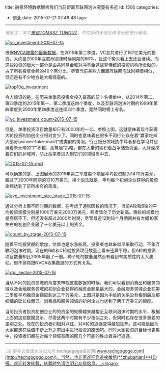 title: 融资环境数据解析我们当前距离互联网泡沫究竟有多近
id: 1506
categories:
  - 创业
date: 2015-07-21 07:48:48
tags:
---
<span style="color: #999999;">_编者注：本文[来自TOMASZ TUNGUZ](http://tomtunguz.com/how-close-to-2000/)，中文版由天地会珠海分舵进行编译。_</span>

[![vc_investment-2015-07-15](http://upload-images.jianshu.io/upload_images/264714-c561033fed2e199b.png?imageMogr2/auto-orient/strip%7CimageView2/2/w/1240)](http://upload-images.jianshu.io/upload_images/264714-c561033fed2e199b.png?imageMogr2/auto-orient/strip%7CimageView2/2/w/1240)

根据[NVCA披露的最新数据](http://nvca.org/pressreleases/venture-capital-dollars-invested-exceeds-10-billion-for-fifth-consecutive-quarter-according-to-the-moneytree-report/)，在2015年第二季度，VC总共进行了167亿美元的投资，大约是2000年互联网泡沫时候同期的66%，且这个势头看上去还会继续。而这些投资的很大一部分是由共同基金和对冲基金这些非传统的投资机构所贡献的，占了所有投资金额的40个百分比。尽管当前某些方面跟互联网泡沫时期很相似，但还是有不少地方是大相径庭的。

[![top10q_investment](http://upload-images.jianshu.io/upload_images/264714-bcf396ed06ef8808.png?imageMogr2/auto-orient/strip%7CimageView2/2/w/1240)](http://upload-images.jianshu.io/upload_images/264714-bcf396ed06ef8808.png?imageMogr2/auto-orient/strip%7CimageView2/2/w/1240)

令人惊讶的是，在历来单季风投资金投入最高的前十名榜单中，从2014年第二、第四季度到2015年第一、第二季度这四个季度，以及互联网泡沫时期的1999年第四季度到2000年第四季度这连续四个季度，竟然同时榜上有名。

[![vc_investment_count-2015-07-15](http://upload-images.jianshu.io/upload_images/264714-214a3ab1e5cee45a.png?imageMogr2/auto-orient/strip%7CimageView2/2/w/1240)](http://upload-images.jianshu.io/upload_images/264714-214a3ab1e5cee45a.png?imageMogr2/auto-orient/strip%7CimageView2/2/w/1240)

但是，单季投资项目数量却只有2000年的一半。参照上图，这就意味着现今获得大轮投资的初创企业相对变少了。同时也意味着在很多不同行业存在着“赢家吃掉大部分(winner-take-most)“或类似的情况。行业细分领域执牛耳者都在学习并应用着朱元璋的“广积粮，高筑墙”策略，都在大量的囤积着战争储备资金，大肆深挖着它们的护城河，防止后来者进入到它们的领域当中去。

[![2015-07-15-dpd](http://upload-images.jianshu.io/upload_images/264714-f6e5aece69f803b6.png?imageMogr2/auto-orient/strip%7CimageView2/2/w/1240)](http://upload-images.jianshu.io/upload_images/264714-f6e5aece69f803b6.png?imageMogr2/auto-orient/strip%7CimageView2/2/w/1240)

可以确定的是，上图展示的2015年第二季度每个项目平均投资额为1470万美元，超过了2000年同期的1310万美元。换个说法就是，平均每个初创企业获得的投资金额达到了前所未有的高度。

[![avg_investment_size_stage_2015-07-15](http://upload-images.jianshu.io/upload_images/264714-22d87e876e4cc918.png?imageMogr2/auto-orient/strip%7CimageView2/2/w/1240)](http://upload-images.jianshu.io/upload_images/264714-22d87e876e4cc918.png?imageMogr2/auto-orient/strip%7CimageView2/2/w/1240)

通过分析上面不同时期的数据，在考虑了通胀因数的情况下，当前A轮和B轮的平均投资规模分别是1000万美元2000万美元，两者皆创了历史新高。晚轮的规模也是高居不下，但还没有超过2000年时期，尽管最近12到18个月期间共有大概10家左右的初创企业融了十亿美元以上的资金。

[![count_by_stage-2015-07-15](http://upload-images.jianshu.io/upload_images/264714-ad3cbec6260c6e62.png?imageMogr2/auto-orient/strip%7CimageView2/2/w/1240)](http://upload-images.jianshu.io/upload_images/264714-ad3cbec6260c6e62.png?imageMogr2/auto-orient/strip%7CimageView2/2/w/1240)

随着平均投资额的增加，估值也是水涨船高，投资者也越来越早采取行动。不象互联网泡沫时期，现在的B轮和C轮就投资项目数量上看来还算平稳，但A轮的投资项目数量却比2005年翻了一倍。种子轮的数量虽然没有看到有实质性的太大波动，但不排除跟NVCA收集数据的方式有关系。

[![dpi_sector-2015-07-16](http://upload-images.jianshu.io/upload_images/264714-df19b3ef52614c34.png?imageMogr2/auto-orient/strip%7CimageView2/2/w/1240)](http://upload-images.jianshu.io/upload_images/264714-df19b3ef52614c34.png?imageMogr2/auto-orient/strip%7CimageView2/2/w/1240)

当从不同的投资领域的角度来审视这些数据的时候，我们可以看到消费品和服务领域以及金融服务领域的初创企业获得的融资金额是最大的。金融服务领域企业在第二季度平均融资金额应到达三千万美元，上图只是因为手绘的关系没有看到最后那细细的延长线而已。消费品和服务领域的初创企业也达到了两千万美元的额度。

当前投资者投资初创企业的的资金的规模越来越接近互联网泡沫时期的水平，根据上面的这些数据显示，尽管这两个时期有不少相似之处，但同时也存在很多重要的差别之处。现在的投资者们相对以往，对A轮的追逐变得越加狂热，这可能是因为大家都想在估值不断上升之前出手进行投资的原因吧。同时大家投资的目标也更集中，投资者们都在对每个领域有限的那几个可能的胜出者进行追逐。

* * *

<span style="color: #999999;">_注:更多文章请关注公众号:**techgogogo**或官网[www.techgogogo.com](http://techgogogo.com/)。当然，也非常欢迎您直接微信(**zhubaitian1**)勾搭。欢迎转发转载，转载时务请注明公众号信息。_</span>

&nbsp;